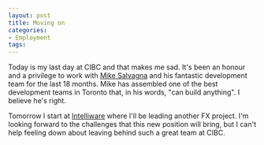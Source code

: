 ```yaml
---
layout: post
title: Moving on
categories:
- Employment
tags:
---
```


Today is my last day at CIBC and that makes me sad. It's been an honour and a
privilege to work with [Mike Salvagna](http://ca.linkedin.com/pub/michael-salvagna/0/a26/a8a) 
and his fantastic development team for the last 18 months.
Mike has assembled one of the best development teams in Toronto that, in his
words, "can build anything". I believe he's right.

Tomorrow I start at [Intelliware](http://intelliware.com) where I'll be
leading another FX project. I'm looking forward to the challenges that this
new position will bring, but I can't help feeling down about leaving behind
such a great team at CIBC.

